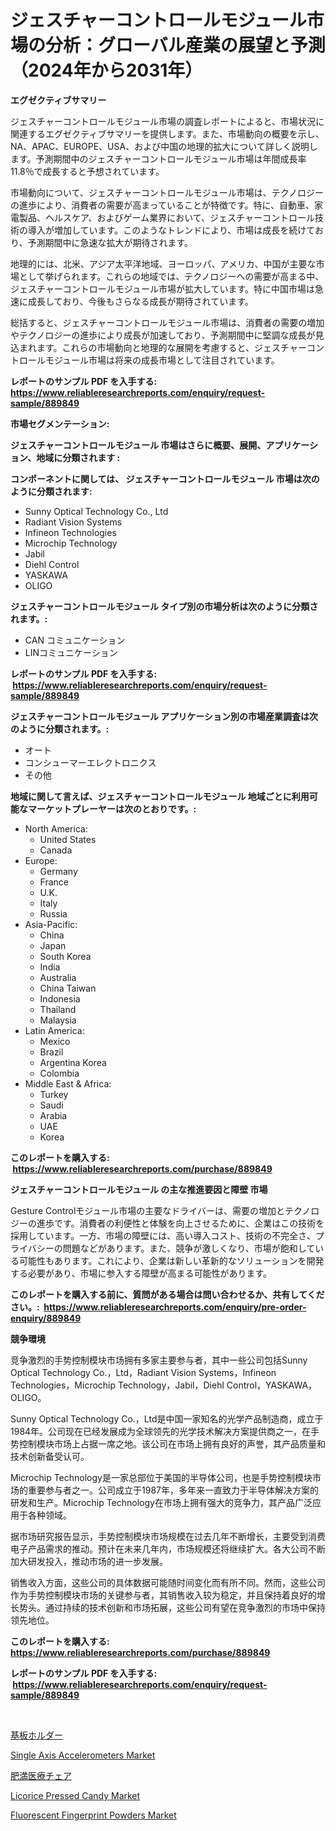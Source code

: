 <p><h1>ジェスチャーコントロールモジュール市場の分析：グローバル産業の展望と予測（2024年から2031年）</h1></p><p><strong>エグゼクティブサマリー</strong></p>
<p><p>ジェスチャーコントロールモジュール市場の調査レポートによると、市場状況に関連するエグゼクティブサマリーを提供します。また、市場動向の概要を示し、NA、APAC、EUROPE、USA、および中国の地理的拡大について詳しく説明します。予測期間中のジェスチャーコントロールモジュール市場は年間成長率11.8％で成長すると予想されています。</p><p>市場動向について、ジェスチャーコントロールモジュール市場は、テクノロジーの進歩により、消費者の需要が高まっていることが特徴です。特に、自動車、家電製品、ヘルスケア、およびゲーム業界において、ジェスチャーコントロール技術の導入が増加しています。このようなトレンドにより、市場は成長を続けており、予測期間中に急速な拡大が期待されます。</p><p>地理的には、北米、アジア太平洋地域、ヨーロッパ、アメリカ、中国が主要な市場として挙げられます。これらの地域では、テクノロジーへの需要が高まる中、ジェスチャーコントロールモジュール市場が拡大しています。特に中国市場は急速に成長しており、今後もさらなる成長が期待されています。</p><p>総括すると、ジェスチャーコントロールモジュール市場は、消費者の需要の増加やテクノロジーの進歩により成長が加速しており、予測期間中に堅調な成長が見込まれます。これらの市場動向と地理的な展開を考慮すると、ジェスチャーコントロールモジュール市場は将来の成長市場として注目されています。</p></p>
<p><strong>レポートのサンプル PDF を入手する: <a href="https://www.reliableresearchreports.com/enquiry/request-sample/889849">https://www.reliableresearchreports.com/enquiry/request-sample/889849</a></strong></p>
<p><strong>市場セグメンテーション:</strong></p>
<p><strong> ジェスチャーコントロールモジュール 市場はさらに概要、展開、アプリケーション、地域に分類されます :</strong></p>
<p><strong>コンポーネントに関しては、 ジェスチャーコントロールモジュール 市場は次のように分類されます: &nbsp;</strong></p>
<p><ul><li>Sunny Optical Technology Co., Ltd</li><li>Radiant Vision Systems</li><li>Infineon Technologies</li><li>Microchip Technology</li><li>Jabil</li><li>Diehl Control</li><li>YASKAWA</li><li>OLIGO</li></ul></p>
<p><strong> ジェスチャーコントロールモジュール タイプ別の市場分析は次のように分類されます。:</strong></p>
<p><ul><li>CAN コミュニケーション</li><li>LINコミュニケーション</li></ul></p>
<p><strong>レポートのサンプル PDF を入手する: &nbsp;<a href="https://www.reliableresearchreports.com/enquiry/request-sample/889849">https://www.reliableresearchreports.com/enquiry/request-sample/889849</a></strong></p>
<p><strong> ジェスチャーコントロールモジュール アプリケーション別の市場産業調査は次のように分類されます。:</strong></p>
<p><ul><li>オート</li><li>コンシューマーエレクトロニクス</li><li>その他</li></ul></p>
<p><strong>地域に関して言えば、ジェスチャーコントロールモジュール 地域ごとに利用可能なマーケットプレーヤーは次のとおりです。:</strong></p>
<p><ul>
    <li>
        North America:
        <ul>
            <li>United States</li>
            <li>Canada</li>
        </ul>
    </li>
    <li>
        Europe:
        <ul>
            <li>Germany</li>
            <li>France</li>
            <li>U.K.</li>
            <li>Italy</li>
            <li>Russia</li>
        </ul>
    </li>
    <li>
        Asia-Pacific:
        <ul>
            <li>China</li>
            <li>Japan</li>
            <li>South Korea</li>
            <li>India</li>
            <li>Australia</li>
            <li>China Taiwan</li>
            <li>Indonesia</li>
            <li>Thailand</li>
            <li>Malaysia</li>
        </ul>
    </li>
    <li>
        Latin America:
        <ul>
            <li>Mexico</li>
            <li>Brazil</li>
            <li>Argentina Korea</li>
            <li>Colombia</li>
        </ul>
    </li>
    <li>
        Middle East & Africa:
        <ul>
            <li>Turkey</li>
            <li>Saudi</li>
            <li>Arabia</li>
            <li>UAE</li>
            <li>Korea</li>
        </ul>
    </li>
    </ul></p>
<p><strong>このレポートを購入する: &nbsp;<a href="https://www.reliableresearchreports.com/purchase/889849">https://www.reliableresearchreports.com/purchase/889849</a></strong></p>
<p><strong>ジェスチャーコントロールモジュール の主な推進要因と障壁 市場</strong></p>
<p><p>Gesture Controlモジュール市場の主要なドライバーは、需要の増加とテクノロジーの進歩です。消費者の利便性と体験を向上させるために、企業はこの技術を採用しています。一方、市場の障壁には、高い導入コスト、技術の不完全さ、プライバシーの問題などがあります。また、競争が激しくなり、市場が飽和している可能性もあります。これにより、企業は新しい革新的なソリューションを開発する必要があり、市場に参入する障壁が高まる可能性があります。</p></p>
<p><strong>このレポートを購入する前に、質問がある場合は問い合わせるか、共有してください。:&nbsp; <a href="https://www.reliableresearchreports.com/enquiry/pre-order-enquiry/889849">https://www.reliableresearchreports.com/enquiry/pre-order-enquiry/889849</a></strong></p>
<p><strong>競争環境</strong></p>
<p><p>竞争激烈的手势控制模块市场拥有多家主要参与者，其中一些公司包括Sunny Optical Technology Co.，Ltd，Radiant Vision Systems，Infineon Technologies，Microchip Technology，Jabil，Diehl Control，YASKAWA，OLIGO。</p><p>Sunny Optical Technology Co.，Ltd是中国一家知名的光学产品制造商，成立于1984年。公司现在已经发展成为全球领先的光学技术解决方案提供商之一，在手势控制模块市场上占据一席之地。该公司在市场上拥有良好的声誉，其产品质量和技术创新备受认可。</p><p>Microchip Technology是一家总部位于美国的半导体公司，也是手势控制模块市场的重要参与者之一。公司成立于1987年，多年来一直致力于半导体解决方案的研发和生产。Microchip Technology在市场上拥有强大的竞争力，其产品广泛应用于各种领域。</p><p>据市场研究报告显示，手势控制模块市场规模在过去几年不断增长，主要受到消费电子产品需求的推动。预计在未来几年内，市场规模还将继续扩大。各大公司不断加大研发投入，推动市场的进一步发展。</p><p>销售收入方面，这些公司的具体数据可能随时间变化而有所不同。然而，这些公司作为手势控制模块市场的关键参与者，其销售收入较为稳定，并且保持着良好的增长势头。通过持续的技术创新和市场拓展，这些公司有望在竞争激烈的市场中保持领先地位。</p></p>
<p><strong>このレポートを購入する: &nbsp; <a href="https://www.reliableresearchreports.com/purchase/889849">https://www.reliableresearchreports.com/purchase/889849</a></strong></p>
<p><strong>レポートのサンプル PDF を入手する: &nbsp;<a href="https://www.reliableresearchreports.com/enquiry/request-sample/889849">https://www.reliableresearchreports.com/enquiry/request-sample/889849</a></strong><strong></strong></p>
<p>&nbsp;</p>
<p><p><a href="https://github.com/joaejkdzgyljvo6/Market-Research-Report-List-1/blob/main/95943621713.md">基板ホルダー</a></p><p><a href="https://zircon-bluebell-299.notion.site/Single-Axis-Accelerometers-Market-Research-Report-Unlocks-Analysis-on-the-Market-Financial-Status-M-04e933aa7b3a48d3bc4f404590cdb42d">Single Axis Accelerometers Market</a></p><p><a href="https://github.com/ppmazlotr77499/Market-Research-Report-List-1/blob/main/92485791712.md">肥満医療チェア</a></p><p><a href="https://view.publitas.com/reportprime-1/insights-into-licorice-pressed-candy-market-size-analysing-market-share-trends-and-growth-from-2024-to-2031/">Licorice Pressed Candy Market</a></p><p><a href="https://github.com/kathiaseamanalvaradovlprc2h/Market-Research-Report-List-1/blob/main/fluorescent-fingerprint-powders-market.md">Fluorescent Fingerprint Powders Market</a></p></p>